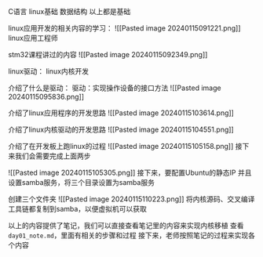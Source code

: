 C语言
linux基础
数据结构
以上都是基础

linux应用开发的相关内容的学习：
![[Pasted image 20240115091221.png]]
linux应用工程师

stm32课程讲过的内容
![[Pasted image 20240115092349.png]]

linux驱动：
linux内核开发

介绍了什么是驱动：
驱动：实现操作设备的接口方法
![[Pasted image 20240115095836.png]]

介绍了linux应用程序的开发思路
![[Pasted image 20240115103614.png]]

介绍了linux内核驱动的开发思路
![[Pasted image 20240115104551.png]]

介绍了在开发板上跑linux的过程
![[Pasted image 20240115105158.png]]
接下来我们会需要完成上面两步

![[Pasted image 20240115105305.png]]
接下来，要配置Ubuntu的静态IP
并且设置samba服务，将三个目录设置为samba服务

创建三个文件夹
![[Pasted image 20240115110223.png]]
将内核源码、交叉编译工具链都复制到samba，以便虚拟机可以获取

以上的内容提供了笔记，我们可以直接查看笔记里的内容来实现内核移植
查看`day01_note.md`，里面有相关的步骤和过程
接下来，老师按照笔记的过程来实现各个内容
